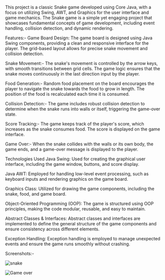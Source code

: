 
This project is a classic Snake game developed using Core Java, with a focus on utilizing Swing, AWT, and Graphics for the user interface and game mechanics. The Snake game is a simple yet engaging project that showcases fundamental concepts of game development, including event handling, collision detection, and dynamic rendering.

Features:- 
Game Board Design: The game board is designed using Java Swing components, providing a clean and responsive interface for the player. The grid-based layout allows for precise snake movement and collision detection.

Snake Movement:- The snake's movement is controlled by the arrow keys, with smooth transitions between grid cells. The game logic ensures that the snake moves continuously in the last direction input by the player.

Food Generation:- Random food placement on the board encourages the player to navigate the snake towards the food to grow in length. The position of the food is recalculated each time it is consumed.

Collision Detection:- The game includes robust collision detection to determine when the snake runs into walls or itself, triggering the game-over state.

Score Tracking:- The game keeps track of the player's score, which increases as the snake consumes food. The score is displayed on the game interface.

Game Over:- When the snake collides with the walls or its own body, the game ends, and a game-over message is displayed to the player.

Technologies Used
Java Swing: Used for creating the graphical user interface, including the game window, buttons, and score display.

Java AWT: Employed for handling low-level event processing, such as keyboard inputs and rendering graphics on the game board.

Graphics Class: Utilized for drawing the game components, including the snake, food, and game board.

Object-Oriented Programming (OOP): The game is structured using OOP principles, making the code modular, reusable, and easy to maintain.

Abstract Classes & Interfaces: Abstract classes and interfaces are implemented to define the general structure of the game components and ensure consistency across different elements.

Exception Handling: Exception handling is employed to manage unexpected events and ensure the game runs smoothly without crashing.

Screenshots:-

![snake](https://github.com/user-attachments/assets/47b06f09-59da-47b6-8927-a01b5761ffa4)

![Game over](https://github.com/user-attachments/assets/12200c94-47f5-4d8c-b565-782032410e63)

